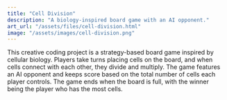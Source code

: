 ```yaml
---
title: "Cell Division"
description: "A biology-inspired board game with an AI opponent."
art_url: "/assets/files/cell-division.html"
image: "/assets/images/cell-division.png"
---
```


This creative coding project is a strategy-based board game inspired by cellular biology. Players take turns placing cells on the board, and when cells connect with each other, they divide and multiply. The game features an AI opponent and keeps score based on the total number of cells each player controls. The game ends when the board is full, with the winner being the player who has the most cells. 